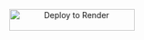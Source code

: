 <p align="center">
    <a href="https://render.com/deploy?repo=https://github.com/zenaku10psp/maythusharmusic">
        <img src="https://render.com/images/deploy-to-render-button.svg" alt="Deploy to Render" width="220" height="38.45"/>
    </a>
</p>
